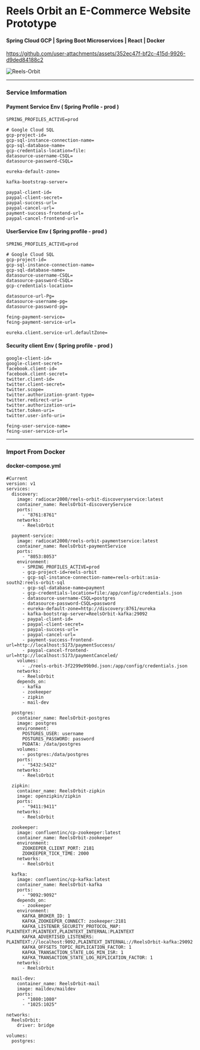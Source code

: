 # Reels Orbit an E-Commerce Website Prototype
#### Spring Cloud GCP | Spring Boot Microservices | React | Docker

https://github.com/user-attachments/assets/352ec47f-bf2c-415d-9926-d9ded84188c2

![Reels-Orbit](https://github.com/user-attachments/assets/361f9264-0cc8-4853-8fce-feb626666593)

---
### Service Imformation
#### Payment Service Env ( Spring Profile - prod )
    SPRING_PROFILES_ACTIVE=prod

    # Google Cloud SQL
    gcp-project-id=
    gcp-sql-instance-connection-name=
    gcp-sql-database-name=
    gcp-credentials-location=file:
    datasource-username-CSQL=
    datasource-password-CSQL=
    
    eureka-default-zone=
    
    kafka-bootstrap-server=
    
    paypal-client-id=
    paypal-client-secret=
    paypal-success-url=
    paypal-cancel-url=
    payment-success-frontend-url=
    paypal-cancel-frontend-url=

#### UserService Env ( Spring profile - prod )
    SPRING_PROFILES_ACTIVE=prod

    # Google Cloud SQL
    gcp-project-id=
    gcp-sql-instance-connection-name=
    gcp-sql-database-name=
    datasource-username-CSQL=
    datasource-password-CSQL=
    gcp-credentials-location=

    datasource-url-Pg=
    datasource-username-pg=
    datasource-password-pg=

    feing-payment-service=
    feing-payment-service-url=

    eureka.client.service-url.defaultZone=

#### Security client Env ( Spring profile - prod )
    google-client-id=
    google-client-secret=
    facebook.client-id=
    facebook.client-secret=
    twitter.client-id=
    twitter.client-secret=
    twitter.scope=
    twitter.authorization-grant-type=
    twitter.redirect-uri=
    twitter.authorization-uri=
    twitter.token-uri=
    twitter.user-info-uri=
    
    feing-user-service-name=
    feing-user-service-url=
---
### Import From Docker
#### docker-compose.yml

```
#Current
version: v1
services:
  discovery:
    image: radiocar2000/reels-orbit-discoveryservice:latest
    container_name: ReelsOrbit-discoveryService
    ports:
      - "8761:8761"
    networks:
      - ReelsOrbit

  payment-service:
    image: radiocat2000/reels-orbit-paymentservice:latest
    container_name: ReelsOrbit-paymentService
    ports:
      - "8053:8053"
    environment:
      - SPRING_PROFILES_ACTIVE=prod
      - gcp-project-id=reels-orbit
      - gcp-sql-instance-connection-name=reels-orbit:asia-south2:reels-orbit-sql
      - gcp-sql-database-name=payment
      - gcp-credentials-location=file:/app/config/credentials.json
      - datasource-username-CSQL=postgres
      - datasource-password-CSQL=password
      - eureka-default-zone=http://discovery:8761/eureka
      - kafka-bootstrap-server=ReelsOrbit-kafka:29092
      - paypal-client-id=
      - paypal-client-secret=
      - paypal-success-url=
      - paypal-cancel-url=
      - payment-success-frontend-url=http://localhost:5173/paymentSuccess/
      - paypal-cancel-frontend-url=http://localhost:5173/paymentCanceled/
    volumes:
      - ./reels-orbit-3f2299e99b9d.json:/app/config/credentials.json
    networks:
      - ReelsOrbit
    depends_on:
      - kafka
      - zookeeper
      - zipkin
      - mail-dev

  postgres:
    container_name: ReelsOrbit-postgres
    image: postgres
    environment:
      POSTGRES_USER: username
      POSTGRES_PASSWORD: password
      PGDATA: /data/postgres
    volumes:
      - postgres:/data/postgres
    ports:
      - "5432:5432"
    networks:
      - ReelsOrbit

  zipkin:
    container_name: ReelsOrbit-zipkin
    image: openzipkin/zipkin
    ports:
      - "9411:9411"
    networks:
      - ReelsOrbit

  zookeeper:
    image: confluentinc/cp-zookeeper:latest
    container_name: ReelsOrbit-zookeeper
    environment:
      ZOOKEEPER_CLIENT_PORT: 2181
      ZOOKEEPER_TICK_TIME: 2000
    networks:
      - ReelsOrbit

  kafka:
    image: confluentinc/cp-kafka:latest
    container_name: ReelsOrbit-kafka
    ports:
      - "9092:9092"
    depends_on:
      - zookeeper
    environment:
      KAFKA_BROKER_ID: 1
      KAFKA_ZOOKEEPER_CONNECT: zookeeper:2181
      KAFKA_LISTENER_SECURITY_PROTOCOL_MAP: PLAINTEXT:PLAINTEXT,PLAINTEXT_INTERNAL:PLAINTEXT
      KAFKA_ADVERTISED_LISTENERS: PLAINTEXT://localhost:9092,PLAINTEXT_INTERNAL://ReelsOrbit-kafka:29092
      KAFKA_OFFSETS_TOPIC_REPLICATION_FACTOR: 1
      KAFKA_TRANSACTION_STATE_LOG_MIN_ISR: 1
      KAFKA_TRANSACTION_STATE_LOG_REPLICATION_FACTOR: 1
    networks:
      - ReelsOrbit

  mail-dev:
    container_name: ReelsOrbit-mail
    image: maildev/maildev
    ports:
      - "1080:1080"
      - "1025:1025"

networks:
  ReelsOrbit:
    driver: bridge

volumes:
  postgres:
```
